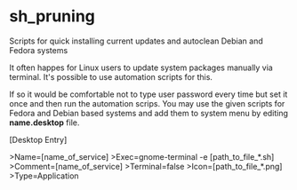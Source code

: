 # sh_pruning
Scripts for quick installing current updates and autoclean Debian and Fedora systems

It often happes for Linux users to update system packages manually via terminal. It's possible to use automation scripts for this.

If so it would be comfortable not to type user password every time but set it once and then run the automation scrips.
You may use the given scripts for Fedora and Debian based systems and add them to system menu by editing **name.desktop** file.

<p>[Desktop Entry]</p>
>Name=[name_of_service]
>Exec=gnome-terminal -e [path_to_file_*.sh]
>Comment=[name_of_service]
>Terminal=false
>Icon=[path_to_file_*.png]
>Type=Application
